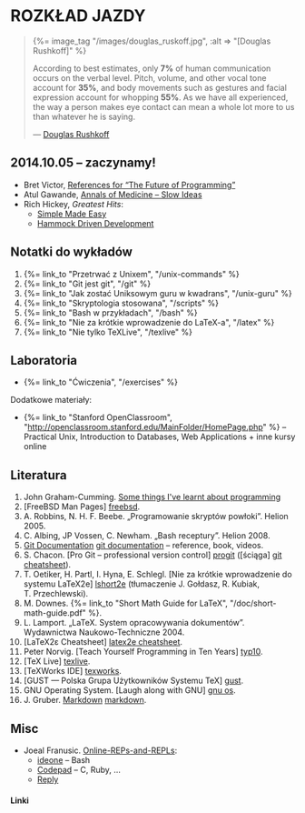 # ROZKŁAD JAZDY

<blockquote>
  {%= image_tag "/images/douglas_ruskoff.jpg", :alt => "[Douglas Rushkoff]" %}
  <p>
   According to best estimates, only <b>7%</b>
   of human communication occurs on the verbal level.
   Pitch, volume, and other vocal tone account for <b>35%</b>,
   and body movements such as gestures and facial expression
   account for whopping <b>55%</b>. As we have all experienced, the
   way a person makes eye contact can mean a whole lot
   more to us than whatever he is saying.
  </p>
  <p class="author">— <a href="http://www.rushkoff.com/blog/">Douglas Rushkoff</a></p>
</blockquote>


## 2014.10.05 – zaczynamy!

* Bret Victor,
  [References for “The Future of Programming”](http://worrydream.com/dbx/)
* Atul Gawande,
  [Annals of Medicine – Slow Ideas](http://www.newyorker.com/reporting/2013/07/29/130729fa_fact_gawande?currentPage=all)
* Rich Hickey, *Greatest Hits*:
  - [Simple Made Easy](http://www.infoq.com/presentations/Simple-Made-Easy)
  - [Hammock Driven Development](http://www.youtube.com/watch?v=f84n5oFoZBc)


## Notatki do wykładów

1. {%= link_to "Przetrwać z Unixem", "/unix-commands" %}
1. {%= link_to "Git jest git", "/git" %}
1. {%= link_to "Jak zostać Uniksowym guru w kwadrans", "/unix-guru" %}
1. {%= link_to "Skryptologia stosowana", "/scripts" %}
1. {%= link_to "Bash w przykładach", "/bash" %}
1. {%= link_to "Nie za krótkie wprowadzenie do LaTeX-a", "/latex" %}
1. {%= link_to "Nie tylko TeXLive", "/texlive" %}


## Laboratoria

* {%= link_to "Ćwiczenia", "/exercises" %}

Dodatkowe materiały:

* {%= link_to "Stanford OpenClassroom", "http://openclassroom.stanford.edu/MainFolder/HomePage.php" %} –
  Practical Unix, Introduction to Databases, Web Applications + inne kursy online


## Literatura

1. John Graham-Cumming.
   [Some things I've learnt about programming](http://blog.jgc.org/2012/07/some-things-ive-learnt-about.html)
1. [FreeBSD Man Pages] [freebsd].
1. A. Robbins, N. H. F. Beebe. „Programowanie skryptów powłoki”. Helion 2005.
1. C. Albing, JP Vossen, C. Newham. „Bash receptury”. Helion 2008.
1. [Git Documentation] [git documentation] – reference, book, videos.
1. S. Chacon. [Pro Git – professional version control] [progit]
   ([ściąga] [git cheatsheet]).
1. T. Oetiker, H. Partl, I. Hyna, E. Schlegl.
   [Nie za krótkie wprowadzenie do systemu LaTeX2e] [lshort2e]
   (tłumaczenie J. Gołdasz, R. Kubiak, T. Przechlewski).
1. M. Downes. {%= link_to "Short Math Guide for LaTeX", "/doc/short-math-guide.pdf" %}.
1. L. Lamport. „LaTeX. System opracowywania dokumentów”. Wydawnictwa Naukowo-Techniczne 2004.
1. [LaTeX2ε Cheatsheet] [latex2e cheatsheet].
1. Peter Norvig. [Teach Yourself Programming in Ten Years] [typ10].
1. [TeX Live] [texlive].
1. [TeXWorks IDE] [texworks].
1. [GUST — Polska Grupa Użytkowników Systemu TeX] [gust].
1. GNU Operating System. [Laugh along with GNU] [gnu os].
1. J. Gruber. [Markdown] [markdown].

## Misc

* Joeal Franusic.
  [Online-REPs-and-REPLs](http://joel.franusic.com/w/page/26128430/Online-REPs-and-REPLs):
  - [ideone](http://ideone.com/) – Bash
  - [Codepad](http://codepad.org/) – C, Ruby, …
  - [Reply](http://repl.it/)


#### Linki

[git documentation]: http://git-scm.com/doc "Git Documentation"
[freebsd]: http://www.freebsd.org/cgi/man.cgi "FreeBSD Man Pages: Index Page"
[lshort2e]: ftp://ftp.gust.org.pl/pub/CTAN/info/lshort/polish/lshort2e.pdf "Wprowadzenie do systemu LaTeX2e"
[gnu os]: http://www.gnu.org/fun/fun.html "Laugh along with GNU - GNU Project - Free Software Foundation (FSF)"
[progit]: http://progit.org/book/ "Pro Git – professional version control"
[git cheatsheet]: http://blog.fournova.com/2011/06/git-cheat-sheet/ "Git cheatsheet | fournova"
[markdown]: http://daringfireball.net/projects/markdown/ "Daring Fireball: Markdown"
[texlive]: http://www.tug.org/texlive/ "TeX Live"
[texworks]: http://www.tug.org/texworks/ "TeXworks: lowering the entry barrier to the TeX world"
[gust]: http://www.gust.org.pl/ "Grupa Użytkowników Systemu TeX"
[typ10]: http://norvig.com/21-days.html "Teach Yourself Programming in Ten Years"
[latex2e cheatsheet]: http://stdout.org/~winston/latex/latexsheet.pdf "LaTeX2ε Cheat Sheet"
